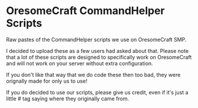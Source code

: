 OresomeCraft CommandHelper Scripts
====================

Raw pastes of the CommandHelper scripts we use on OresomeCraft SMP.

I decided to upload these as a few users had asked about that. Please note that a lot of these scripts are designed to specifically work on OresomeCraft and will not work on your server without extra configuration.

If you don't like that way that we do code these then too bad, they were orignally made for only us to use!

If you do decided to use our scripts, please give us credit, even if it's just a little # tag saying where they originally came from.